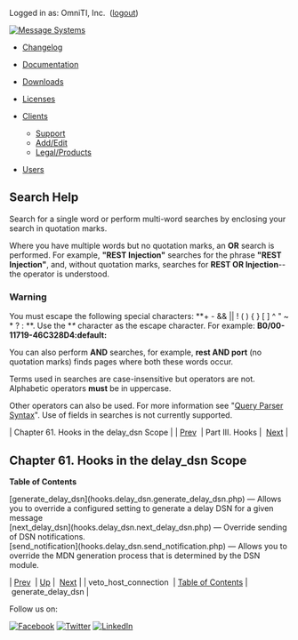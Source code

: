 Logged in as: OmniTI, Inc.  ([logout](https://support.messagesystems.com/logout.php))

[![Message Systems](https://support.messagesystems.com/images/ms-white205.png)](https://support.messagesystems.com/start.php) 

*   [Changelog](https://support.messagesystems.com/start.php?show=changelog)
*   [Documentation](https://support.messagesystems.com/docs/)
*   [Downloads](https://support.messagesystems.com/start.php)

*   [Licenses](https://support.messagesystems.com/license_summary.php)
*   <a href="">Clients</a>
    *   [Support](https://support.messagesystems.com/cs.php)
    *   [Add/Edit](https://support.messagesystems.com/edit_client.php)
    *   [Legal/Products](https://support.messagesystems.com/edit_products.php)
*   [Users](https://support.messagesystems.com/edit_customer.php)

## Search Help

Search for a single word or perform multi-word searches by enclosing your search in quotation marks.

Where you have multiple words but no quotation marks, an **OR** search is performed. For example, **"REST Injection"** searches for the phrase **"REST Injection"**, and, without quotation marks, searches for **REST OR Injection**--the operator is understood.

### Warning

You must escape the following special characters: **+ - && || ! ( ) { } [ ] ^ " ~ * ? : \**. Use the **\** character as the escape character. For example: **B0/00-11719-46C328D4\:default\:**

You can also perform **AND** searches, for example, **rest AND port** (no quotation marks) finds pages where both these words occur.

Terms used in searches are case-insensitive but operators are not. Alphabetic operators **must** be in uppercase.

Other operators can also be used. For more information see "[Query Parser Syntax](https://lucene.apache.org/core/old_versioned_docs/versions/3_0_0/queryparsersyntax.html)". Use of fields in searches is not currently supported.

| Chapter 61. Hooks in the delay_dsn Scope |
| [Prev](hooks.core.veto_host_connection.php)  | Part III. Hooks |  [Next](hooks.delay_dsn.generate_delay_dsn.php) |

## Chapter 61. Hooks in the delay_dsn Scope

**Table of Contents**

<dl class="toc">

<dt>[generate_delay_dsn](hooks.delay_dsn.generate_delay_dsn.php) — Allows you to override a configured setting to generate a delay DSN for a given message</dt>

<dt>[next_delay_dsn](hooks.delay_dsn.next_delay_dsn.php) — Override sending of DSN notifications.</dt>

<dt>[send_notification](hooks.delay_dsn.send_notification.php) — Allows you to override the MDN generation process that is determined by the DSN module.</dt>

</dl>

| [Prev](hooks.core.veto_host_connection.php)  | [Up](hooks.php) |  [Next](hooks.delay_dsn.generate_delay_dsn.php) |
| veto_host_connection  | [Table of Contents](index.php) |  generate_delay_dsn |

Follow us on:

[![Facebook](https://support.messagesystems.com/images/icon-facebook.png)](http://www.facebook.com/messagesystems) [![Twitter](https://support.messagesystems.com/images/icon-twitter.png)](http://twitter.com/#!/MessageSystems) [![LinkedIn](https://support.messagesystems.com/images/icon-linkedin.png)](http://www.linkedin.com/company/message-systems)